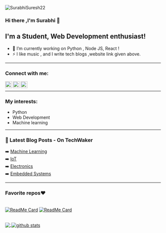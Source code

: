 <p align="left"> <img src="https://komarev.com/ghpvc/?username=basil-b2s&label=Views&color=blue&style=plastic" alt="
SurabhiSuresh22" /> </p>

### Hi there ,I'm Surabhi 👋


## I'm a Student, Web Development enthusiast!

- 🔭 I’m currently working on Python , Node JS, React !
- ⚡ I like music , and I write tech blogs ,website link given above.

<hr>

### Connect with me:

[<img align="left" alt="Surabhi | Twitter" width="22px" src="https://cdn.jsdelivr.net/npm/simple-icons@v3/icons/twitter.svg" />][twitter]
[<img align="left" alt="Surabhi | LinkedIn" width="22px" src="https://cdn.jsdelivr.net/npm/simple-icons@v3/icons/linkedin.svg" />][linkedin]
[<img align="left" alt="Surabhi | Instagram" width="22px" src="https://cdn.jsdelivr.net/npm/simple-icons@v3/icons/instagram.svg" />][instagram]

<br />
<hr>

### My interests:

- Python
- Web Development 
- Machine learning

<hr>

### 📕 Latest Blog Posts - On TechWaker


➡️ [Machine Learning](https://techwakerai.blogspot.com/search/label/Machine%20Learning?&max-results=5)<br>
➡️ [IoT](https://techwakerai.blogspot.com/search/label/IOT?&max-results=5)<br>
➡️ [Electronics](https://techwakerai.blogspot.com/search/label/Electronic%20Devices?&max-results=5)<br>
➡️ [Embedded Systems](https://techwakerai.blogspot.com/search/label/Embedded%20Systems?&max-results=5)<br>
<hr>


### Favorite repos❤<br><br>
[![ReadMe Card](https://github-readme-stats.vercel.app/api/pin/?username=SurabhiSuresh22&repo=React-Netflix-Clone&theme=dark)](https://github.com/SurabhiSuresh22/React-Netflix-Clone)
[![ReadMe Card](https://github-readme-stats.vercel.app/api/pin/?username=SurabhiSuresh22&repo=Budget-Calculator-React&theme=dark)](https://github.com/SurabhiSuresh22/Budget-Calculator-React)

[website]: https://techwakerai.blogspot.com/
[twitter]: https://twitter.com/SurabhiSuresh22
[instagram]: https://instagram.com/surbi__22?igshid=1se96e17somgh
[linkedin]: https://www.linkedin.com/in/surabhisuresh22

<br>

<a href="#">
<img align="center" src="https://github-readme-stats.vercel.app/api/top-langs/?username=SurabhiSuresh22&theme=dark&hide_langs_below=1" />
</a>
<a href="#">
<img align="center" src="https://github-readme-stats.vercel.app/api?username=SurabhiSuresh22&show_icons=true&theme=dark&line_height=27" alt="github stats"/>
</a>
